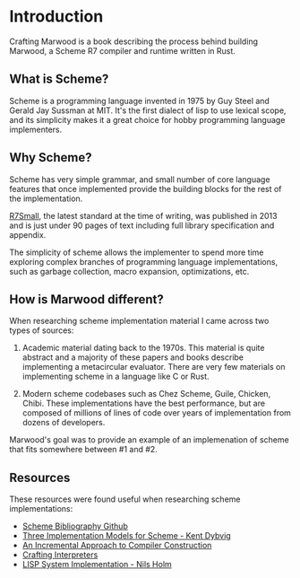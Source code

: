 # Introduction

Crafting Marwood is a book describing the process behind building Marwood, a Scheme R7 compiler and runtime written in Rust.

## What is Scheme?

Scheme is a programming language invented in 1975 by Guy Steel and Gerald Jay Sussman at MIT. It's the first dialect of lisp to use lexical scope, and its simplicity makes it a great choice for hobby programming language implementers.

## Why Scheme?

Scheme has very simple grammar, and small number of core language features that once implemented provide the building blocks for the rest of the implementation.

[R7Small](https://small.r7rs.org), the latest standard at the time of writing, was published in 2013 and is just under 90 pages of text including full library specification and appendix.

The simplicity of scheme allows the implementer to spend more time exploring complex branches of programming language implementations, such as garbage collection, macro expansion, optimizations, etc.

## How is Marwood different?

When researching scheme implementation material I came across two types of sources:

1. Academic material dating back to the 1970s. This material is quite abstract and a majority of these papers and books describe implementing a metacircular evaluator. There are very few materials on implementing scheme in a language like C or Rust.
   
2. Modern scheme codebases such as Chez Scheme, Guile, Chicken, Chibi. These implementations have the best performance, but are composed of millions of lines of code over years of implementation from dozens of developers. 

Marwood's goal was to provide an example of an implemenation of scheme that fits somewhere between #1 and #2.

## Resources

These resources were found useful when researching scheme implementations:

- [Scheme Bibliography Github](https://github.com/schemedoc/bibliography)
- [Three Implementation Models for Scheme - Kent Dybvig](https://dl.acm.org/doi/10.5555/37555)
- [An Incremental Approach to Compiler Construction](http://scheme2006.cs.uchicago.edu/11-ghuloum.pdf)
- [Crafting Interpreters](https://craftinginterpreters.com)
- [LISP System Implementation - Nils Holm](http://t3x.org/lsi/index.html)